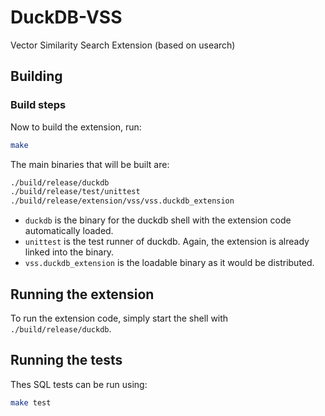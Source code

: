 # DuckDB-VSS

Vector Similarity Search Extension (based on usearch)

## Building

### Build steps
Now to build the extension, run:
```sh
make
```
The main binaries that will be built are:
```sh
./build/release/duckdb
./build/release/test/unittest
./build/release/extension/vss/vss.duckdb_extension
```
- `duckdb` is the binary for the duckdb shell with the extension code automatically loaded.
- `unittest` is the test runner of duckdb. Again, the extension is already linked into the binary.
- `vss.duckdb_extension` is the loadable binary as it would be distributed.

## Running the extension
To run the extension code, simply start the shell with `./build/release/duckdb`.

## Running the tests
Thes SQL tests can be run using:
```sh
make test
```

